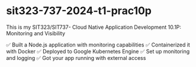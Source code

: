 # sit323-737-2024-t1-prac10p
This is my SIT323/SIT737- Cloud Native Application Development 10.1P: Monitoring and Visibility


✅ Built a Node.js application with monitoring capabilities
✅ Containerized it with Docker
✅ Deployed to Google Kubernetes Engine
✅ Set up monitoring and logging
✅ Got your app running with external access

